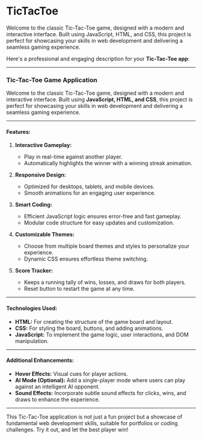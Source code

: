 # TicTacToe
Welcome to the classic Tic-Tac-Toe game, designed with a modern and interactive interface. Built using JavaScript, HTML, and CSS, this project is perfect for showcasing your skills in web development and delivering a seamless gaming experience.


Here's a professional and engaging description for your **Tic-Tac-Toe app**:

---

### **Tic-Tac-Toe Game Application**

Welcome to the classic Tic-Tac-Toe game, designed with a modern and interactive interface. Built using **JavaScript, HTML, and CSS**, this project is perfect for showcasing your skills in web development and delivering a seamless gaming experience.

---

#### **Features:**

1. **Interactive Gameplay:**
   - Play in real-time against another player.
   - Automatically highlights the winner with a winning streak animation.

2. **Responsive Design:**
   - Optimized for desktops, tablets, and mobile devices.
   - Smooth animations for an engaging user experience.

3. **Smart Coding:**
   - Efficient JavaScript logic ensures error-free and fast gameplay.
   - Modular code structure for easy updates and customization.

4. **Customizable Themes:**
   - Choose from multiple board themes and styles to personalize your experience.
   - Dynamic CSS ensures effortless theme switching.

5. **Score Tracker:**
   - Keeps a running tally of wins, losses, and draws for both players.
   - Reset button to restart the game at any time.

---

#### **Technologies Used:**

- **HTML:** For creating the structure of the game board and layout.
- **CSS:** For styling the board, buttons, and adding animations.
- **JavaScript:** To implement the game logic, user interactions, and DOM manipulation.

---

#### **Additional Enhancements:**

- **Hover Effects:** Visual cues for player actions.
- **AI Mode (Optional):** Add a single-player mode where users can play against an intelligent AI opponent.
- **Sound Effects:** Incorporate subtle sound effects for clicks, wins, and draws to enhance the experience.

---

This Tic-Tac-Toe application is not just a fun project but a showcase of fundamental web development skills, suitable for portfolios or coding challenges. Try it out, and let the best player win!

